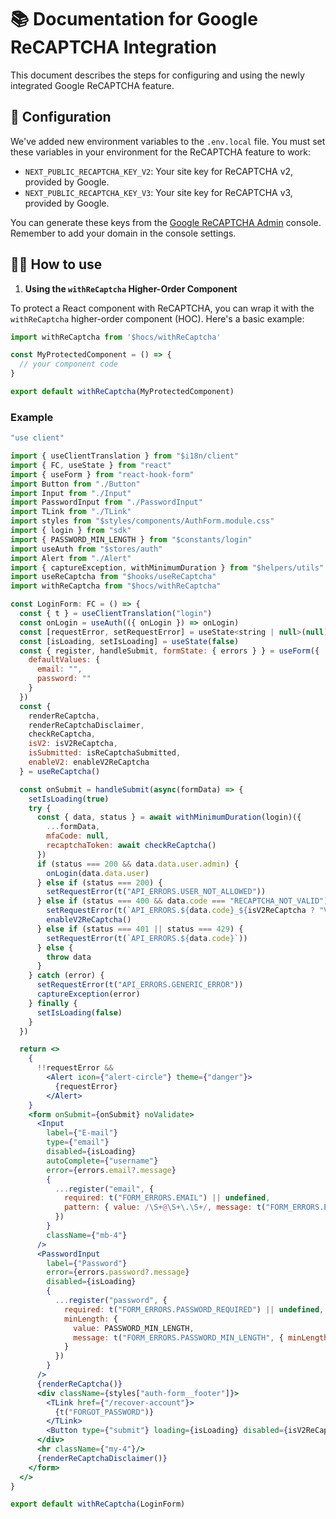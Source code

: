 # 📚 Documentation for Google ReCAPTCHA Integration

This document describes the steps for configuring and using the newly integrated Google ReCAPTCHA feature.

## 🔑 Configuration

We've added new environment variables to the `.env.local` file. You must set these variables in your environment for the ReCAPTCHA feature to work:

- `NEXT_PUBLIC_RECAPTCHA_KEY_V2`: Your site key for ReCAPTCHA v2, provided by Google.
- `NEXT_PUBLIC_RECAPTCHA_KEY_V3`: Your site key for ReCAPTCHA v3, provided by Google.

You can generate these keys from the [Google ReCAPTCHA Admin](https://www.google.com/recaptcha/admin) console. Remember to add your domain in the console settings.

## 👩‍💻 How to use

1. **Using the `withReCaptcha` Higher-Order Component**

To protect a React component with ReCAPTCHA, you can wrap it with the `withReCaptcha` higher-order component (HOC). Here's a basic example:

```jsx
import withReCaptcha from '$hocs/withReCaptcha'

const MyProtectedComponent = () => {
  // your component code
}

export default withReCaptcha(MyProtectedComponent)
```

### Example
```jsx
"use client"

import { useClientTranslation } from "$i18n/client"
import { FC, useState } from "react"
import { useForm } from "react-hook-form"
import Button from "./Button"
import Input from "./Input"
import PasswordInput from "./PasswordInput"
import TLink from "./TLink"
import styles from "$styles/components/AuthForm.module.css"
import { login } from "sdk"
import { PASSWORD_MIN_LENGTH } from "$constants/login"
import useAuth from "$stores/auth"
import Alert from "./Alert"
import { captureException, withMinimumDuration } from "$helpers/utils"
import useReCaptcha from "$hooks/useReCaptcha"
import withReCaptcha from "$hocs/withReCaptcha"

const LoginForm: FC = () => {
  const { t } = useClientTranslation("login")
  const onLogin = useAuth(({ onLogin }) => onLogin)
  const [requestError, setRequestError] = useState<string | null>(null)
  const [isLoading, setIsLoading] = useState(false)
  const { register, handleSubmit, formState: { errors } } = useForm({
    defaultValues: {
      email: "",
      password: ""
    }
  })
  const {
    renderReCaptcha,
    renderReCaptchaDisclaimer,
    checkReCaptcha,
    isV2: isV2ReCaptcha,
    isSubmitted: isReCaptchaSubmitted,
    enableV2: enableV2ReCaptcha
  } = useReCaptcha()

  const onSubmit = handleSubmit(async(formData) => {
    setIsLoading(true)
    try {
      const { data, status } = await withMinimumDuration(login)({
        ...formData,
        mfaCode: null,
        recaptchaToken: await checkReCaptcha()
      })
      if (status === 200 && data.data.user.admin) {
        onLogin(data.data.user)
      } else if (status === 200) {
        setRequestError(t("API_ERRORS.USER_NOT_ALLOWED"))
      } else if (status === 400 && data.code === "RECAPTCHA_NOT_VALID") {
        setRequestError(t(`API_ERRORS.${data.code}_${isV2ReCaptcha ? "V2" : "V3"}`))
        enableV2ReCaptcha()
      } else if (status === 401 || status === 429) {
        setRequestError(t(`API_ERRORS.${data.code}`))
      } else {
        throw data
      }
    } catch (error) {
      setRequestError(t("API_ERRORS.GENERIC_ERROR"))
      captureException(error)
    } finally {
      setIsLoading(false)
    }
  })

  return <>
    {
      !!requestError &&
        <Alert icon={"alert-circle"} theme={"danger"}>
          {requestError}
        </Alert>
    }
    <form onSubmit={onSubmit} noValidate>
      <Input
        label={"E-mail"}
        type={"email"}
        disabled={isLoading}
        autoComplete={"username"}
        error={errors.email?.message}
        {
          ...register("email", {
            required: t("FORM_ERRORS.EMAIL") || undefined,
            pattern: { value: /\S+@\S+\.\S+/, message: t("FORM_ERRORS.EMAIL") }
          })
        }
        className={"mb-4"}
      />
      <PasswordInput
        label={"Password"}
        error={errors.password?.message}
        disabled={isLoading}
        {
          ...register("password", {
            required: t("FORM_ERRORS.PASSWORD_REQUIRED") || undefined,
            minLength: {
              value: PASSWORD_MIN_LENGTH,
              message: t("FORM_ERRORS.PASSWORD_MIN_LENGTH", { minLength: PASSWORD_MIN_LENGTH })
            }
          })
        }
      />
      {renderReCaptcha()}
      <div className={styles["auth-form__footer"]}>
        <TLink href={"/recover-account"}>
          {t("FORGOT_PASSWORD")}
        </TLink>
        <Button type={"submit"} loading={isLoading} disabled={isV2ReCaptcha && !isReCaptchaSubmitted}>{t("LOGIN_BUTTON")}</Button>
      </div>
      <hr className={"my-4"}/>
      {renderReCaptchaDisclaimer()}
    </form>
  </>
}

export default withReCaptcha(LoginForm)
```

